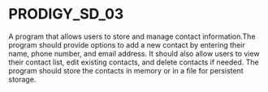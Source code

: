 # PRODIGY_SD_03

A program that allows users to store and manage contact information.The program should provide options to
add a new contact by entering their name, phone number, and email address. It should also allow users to view their contact list, edit existing contacts, and delete contacts if needed. The program should store the contacts in memory or in a file for persistent storage.
